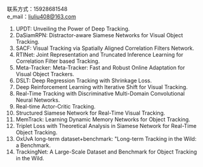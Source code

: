 联系方式：15928681548  
e_mail：liuliu408@163.com  

1.  UPDT: Unveiling the Power of Deep Tracking.  
2.  DaSiamRPN: Distractor-aware Siamese Networks for Visual Object Tracking.  
3.  SACF: Visual Tracking via Spatially Aligned Correlation Filters Network.  
4.  RTINet: Joint Representation and Truncated Inference Learning for Correlation Filter based Tracking.    
5.  Meta-Tracker: Meta-Tracker: Fast and Robust Online Adaptation for Visual Object Trackers.  
6.  DSLT: Deep Regression Tracking with Shrinkage Loss.  
7.  Deep Reinforcement Learning with Iterative Shift for Visual Tracking.  
8.  Real-Time Tracking with Discriminative Multi-Domain Convolutional Neural Networks.  
9.  Real-time Actor-Critic Tracking.
10. Structured Siamese Network for Real-Time Visual Tracking.  
11. MemTrack: Learning Dynamic Memory Networks for Object Tracking.   
12. Triplet Loss with Theoretical Analysis in Siamese Network for Real-Time Object Tracking.  
13. OxUvA long-term dataset+benchmark: "Long-term Tracking in the Wild: a Benchmark.  
14. TrackingNet: A Large-Scale Dataset and Benchmark for Object Tracking in the Wild.  
